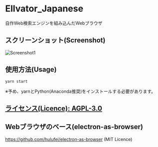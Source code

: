 # Ellvator_Japanese
 自作Web検索エンジンを組み込んだWebブラウザ


## スクリーンショット(Screenshot)
![Screenshot1](https://github.com/thunderra1n/Ellvator_Japanese/blob/master/screenshot1.png)


## 使用方法(Usage)
`yarn start`

 ※予め、yarnとPython(Anaconda推奨)をインストールする必要があります。


## [ライセンス(Licence): AGPL-3.0](/LICENSE)


## Webブラウザのベース(electron-as-browser)
<https://github.com/hulufei/electron-as-browser> (MIT Licence)